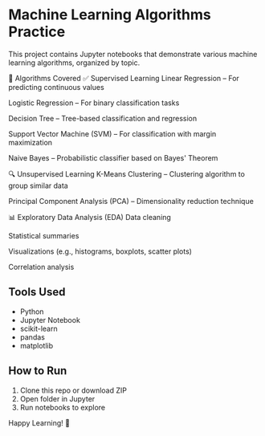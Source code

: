 # Machine Learning Algorithms Practice

This project contains Jupyter notebooks that demonstrate various machine learning algorithms, organized by topic.


🧠 Algorithms Covered
✅ Supervised Learning
Linear Regression – For predicting continuous values

Logistic Regression – For binary classification tasks

Decision Tree – Tree-based classification and regression

Support Vector Machine (SVM) – For classification with margin maximization

Naive Bayes – Probabilistic classifier based on Bayes' Theorem

🔍 Unsupervised Learning
K-Means Clustering – Clustering algorithm to group similar data

Principal Component Analysis (PCA) – Dimensionality reduction technique

📊 Exploratory Data Analysis (EDA)
Data cleaning

Statistical summaries

Visualizations (e.g., histograms, boxplots, scatter plots)

Correlation analysis




## Tools Used

- Python
- Jupyter Notebook
- scikit-learn
- pandas
- matplotlib

## How to Run

1. Clone this repo or download ZIP
2. Open folder in Jupyter
3. Run notebooks to explore

Happy Learning! 🚀
